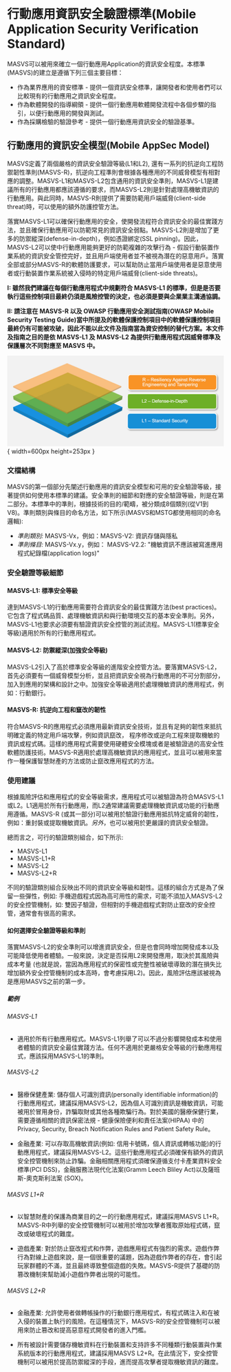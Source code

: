 # 行動應用資訊安全驗證標準(Mobile Application Security Verification Standard)

MASVS可以被用來確立一個行動應用Application的資訊安全程度。本標準(MASVS)的建立是遵循下列三個主要目標：

- 作為業界應用的資安標準 - 提供一個資訊安全標準，讓開發者和使用者們可以比較現有的行動應用之資訊安全程度。
- 作為軟體開發的指導綱領 - 提供一個行動應用軟體開發流程中各個步驟的指引，以便行動應用的開發與測試。
- 作為採購檢驗的驗證參考 - 提供一個行動應用資訊安全的驗證基準。

## 行動應用的資訊安全模型(Mobile AppSec Model)

MASVS定義了兩個嚴格的資訊安全驗證等級(L1和L2), 還有一系列的抗逆向工程防禦韌性準則(MASVS-R)，抗逆向工程準則會根據各種應用的不同威脅模型有相對應的調整。MASVS-L1和MASVS-L2包含通用的資訊安全準則，MASVS-L1是建議所有的行動應用都應該遵循的要求，而MASVS-L2則是針對處理高機敏資訊的行動應用。與此同時，MASVS-R則提供了需要防範用戶端威脅(client-side threat)時，可以使用的額外防護控管方法。

落實MASVS-L1可以確保行動應用的安全，使開發流程符合資訊安全的最佳實踐方法，並且確保行動應用可以防範常見的資訊安全弱點。MASVS-L2則是增加了更多的防禦縱深(defense-in-depth)，例如憑證綁定(SSL pinning)。因此，MASVS-L2可以使中行動應用能夠更好的防範複雜的攻擊行為 - 假設行動裝置作業系統的資訊安全管控完好，並且用戶端使用者並不被視為潛在的惡意用戶。落實全部或部分MASVS-R的軟體防護要求，可以幫助防止當用戶端使用者是惡意使用者或行動裝置作業系統被入侵時的特定用戶端威脅(client-side threats)。

**I: 雖然我們建議在每個行動應用程式中規劃符合 MASVS-L1 的標準，但是是否要執行這些控制項目最終仍須是風險控管的決定，也必須是要與企業業主溝通協調。**

**II: 請注意在 MASVS-R 以及 OWASP 行動應用安全測試指南(OWASP Mobile Security Testing Guide)當中所提及的軟體保護控制項目中的軟體保護控制項目最終仍有可能被攻破，因此不能以此文件及指南當為資安控制的替代方案。本文件及指南之目的是依 MASVS-L1 及 MASVS-L2 為提供行動應用程式因威脅標準及保護層次不同對應至 MASVS 中。**

![Verification Levels](images/masvs-levels-new.jpg){ width=600px height=253px }

### 文檔結構

MASVS的第一個部分先闡述行動應用的資訊安全模型和可用的安全驗證等級，接著提供如何使用本標準的建議。安全準則的細節和對應的安全驗證等級，則是在第二部分。本標準中的準則，根據技術的目的/範疇，被分類成8個類別(從V1到V8)。準則類別與條目的命名方法，如下所示(MASVS和MSTG都使用相同的命名邏輯):

- *準則類別:* MASVS-Vx，例如：MASVS-V2: 資訊存儲與隱私
- *準則條目:* MASVS-Vx.y，例如： MASVS-V2.2: "機敏資訊不應該被寫進應用程式紀錄檔(application logs)"  

### 安全驗證等級細節

#### MASVS-L1: 標準安全等級

達到MASVS-L1的行動應用需要符合資訊安全的最佳實踐方法(best practices)。它包含了程式碼品質、處理機敏資訊和與行動環境交互的基本安全準則。另外，MASVS-L1也要求必須要有驗證資訊安全控管的測試流程。MASVS-L1(標準安全等級)適用於所有的行動應用程式。

#### MASVS-L2: 防禦縱深(加強安全等級)

MASVS-L2引入了高於標準安全等級的進階安全控管方法。要落實MASVS-L2，首先必須要有一個威脅模型分析，並且把資訊安全視為行動應用的不可分割部分，加入到應用的架構和設計之中。加強安全等級適用於處理機敏資訊的應用程式，例如：行動銀行。

#### MASVS-R: 抗逆向工程和竄改的韌性

符合MASVS-R的應用程式必須應用最新資訊安全技術，並且有足夠的韌性來抵抗明確定義的特定用戶端攻擊，例如資訊竄改， 程序修改或逆向工程來提取機敏的資訊或程式碼。這樣的應用程式需要使用硬體安全模塊或者是被驗證過的高安全性軟體防護技術。MASVS-R適用於處理高機敏資訊的應用程式，並且可以被用來當作一種保護智慧財產的方法或防止竄改應用程式的方法。

### 使用建議

根據風險評估和應用程式的安全等級需求，應用程式可以被驗證為符合MASVS-L1或L2。L1適用於所有行動應用，而L2通常建議需要處理機敏資訊或功能的行動應用遵循。MASVS-R (或其一部分)可以被用於驗證行動應用抵抗特定威脅的韌性，例如：重封裝或提取機敏資訊。*另外*，也可以被用於更嚴謹的資訊安全驗證。

總而言之，可行的驗證類別組合，如下所示:

- MASVS-L1
- MASVS-L1+R
- MASVS-L2
- MASVS-L2+R

不同的驗證類別組合反映出不同的資訊安全等級和韌性。這樣的組合方式是為了保留一些彈性，例如: 手機遊戲程式因為高可用性的需求，可能不須加入MASVS-L2的安全控管機制，如: 雙因子驗證，但相對的手機遊戲程式對防止竄改的安全控管，通常會有很高的需求。

#### 如何選擇安全驗證等級和準則

落實MASVS-L2的安全準則可以增進資訊安全，但是也會同時增加開發成本以及可能降低使用者體驗。一般來說，決定是否採用L2來開發應用，取決於其風險與成本考量 (也就是說，當因為應用程式的保密性或完整性被破壞導致的潛在損失比增加額外安全控管機制的成本高時，會考慮採用L2)。因此，風險評估應該被視為是應用MASVS之前的第一步。

##### 範例

###### MASVS-L1

- 適用於所有行動應用程式。MASVS-L1列舉了可以不過分影響開發成本和使用者體驗的資訊安全最佳實踐方法。任何不適用於更嚴格安全等級的行動應用程式，應該採用MASVS-L1的準則。

###### MASVS-L2

- 醫療保健產業: 儲存個人可識別資訊(personally identifiable information)的行動應用程式，建議採用MASVS-L2，因為個人可識別資訊是機敏資訊，可能被用於冒用身份，詐騙取財或其他各種欺騙行為。對於美國的醫療保健行業，需要遵循相關的資訊保密法規 - 健康保險便利和責任法案(HIPAA) 中的Privacy, Security, Breach Notification Rules and Patient Safety Rule。

- 金融產業: 可以存取高機敏資訊(例如: 信用卡號碼，個人資訊或轉帳功能)的行動應用程式，建議採用MASVS-L2。這些行動應用程式必須確保有額外的資訊安全控管機制來防止詐騙。金融相關應用程式須確保遵循支付卡產業資料安全標準(PCI DSS)，金融服務法現代化法案(Gramm Leech Bliley Act)以及薩班斯-奧克斯利法案 (SOX)。

###### MASVS L1+R

- 以智慧財產的保護為商業目的之一的行動應用程式，建議採用MASVS L1+R。MASVS-R中列舉的安全控管機制可以被用於增加攻擊者獲取原始程式碼，竄改或破壞程式的難度。

- 遊戲產業: 對於防止竄改程式和作弊，遊戲應用程式有強烈的需求。遊戲作弊行為對線上遊戲來說，是一個很重要的議題，因為遊戲作弊者的存在，會引起玩家群體的不滿，並且最終導致整個遊戲的失敗。MASVS-R提供了基礎的防篡改機制來幫助減小遊戲作弊者出現的可能性。

###### MASVS L2+R

- 金融產業: 允許使用者做轉帳操作的行動銀行應用程式，有程式碼注入和在被入侵的裝置上執行的風險。在這種情況下，MASVS-R的安全控管機制可以被用來防止篡改和提高惡意程式開發者的進入門檻。

- 所有被設計需要儲存機敏資料在行動裝置和支持許多不同種類行動裝置與作業系統版本的行動應用程式，建議採用MASVS L2+R。在此情況下，安全控管機制可以被用於提高防禦縱深的手段，進而提高攻擊者提取機敏資訊的難度。
